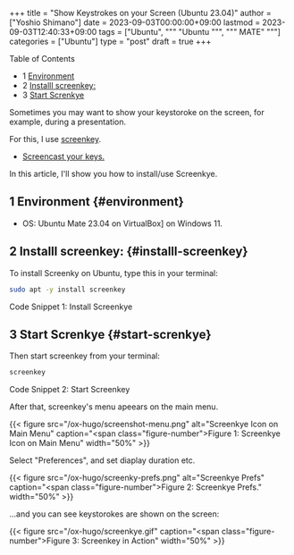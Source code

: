 +++
title = "Show Keystrokes on your Screen (Ubuntu 23.04)"
author = ["Yoshio Shimano"]
date = 2023-09-03T00:00:00+09:00
lastmod = 2023-09-03T12:40:33+09:00
tags = ["Ubuntu", """
  "Ubuntu
  """, """
  MATE"
  """]
categories = ["Ubuntu"]
type = "post"
draft = true
+++

<div class="ox-hugo-toc toc has-section-numbers">

<div class="heading">Table of Contents</div>

- <span class="section-num">1</span> [Environment](#environment)
- <span class="section-num">2</span> [Installl screenkey:](#installl-screenkey)
- <span class="section-num">3</span> [Start Screnkye](#start-screnkye)

</div>
<!--endtoc-->

Sometimes you may want to show your keystoroke on the screen,
for example, during a presentation.

For this, I use [screenkey](https://www.thregr.org/wavexx/software/screenkey/).

-   [Screencast your keys.](https://www.thregr.org/wavexx/software/screenkey/)

In this article, I'll show you how to install/use Screenkye.


## <span class="section-num">1</span> Environment {#environment}

-   OS: Ubuntu Mate 23.04 on VirtualBox] on Windows 11.


## <span class="section-num">2</span> Installl screenkey: {#installl-screenkey}

To install Screenky on Ubuntu, type this in your terminal:

```sh
sudo apt -y install screenkey
```
<div class="src-block-caption">
  <span class="src-block-number">Code Snippet 1:</span>
  Install Screenkye
</div>


## <span class="section-num">3</span> Start Screnkye {#start-screnkye}

Then start screenkey from your terminal:

```sh
screenkey
```
<div class="src-block-caption">
  <span class="src-block-number">Code Snippet 2:</span>
  Start Screenkey
</div>

After that, screenkey's menu apeears
on the main menu.

{{< figure src="/ox-hugo/screenshot-menu.png" alt="Screenkye Icon on Main Menu" caption="<span class=\"figure-number\">Figure 1: </span>Screenkye Icon on Main Menu" width="50%" >}}

Select "Preferences", and set diaplay duration etc.

{{< figure src="/ox-hugo/screenky-prefs.png" alt="Screenkye Prefs" caption="<span class=\"figure-number\">Figure 2: </span>Screenkye Prefs." width="50%" >}}

...and you can see keystorokes are shown on the screen:

{{< figure src="/ox-hugo/screenkye.gif" caption="<span class=\"figure-number\">Figure 3: </span>Screenkey in Action" width="50%" >}}
